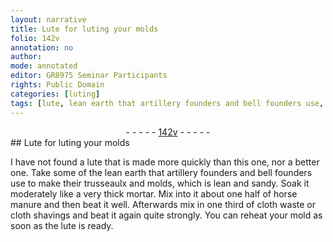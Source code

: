```yaml
---
layout: narrative
title: Lute for luting your molds
folio: 142v
annotation: no
author:
mode: annotated
editor: GR8975 Seminar Participants
rights: Public Domain
categories: [luting]
tags: [lute, lean earth that artillery founders and bell founders use, mortar, horse manure, cloth waste, cloth shavings]
---
```


 <div class="folio" align="center">- - - - - <a href="http://gallica.bnf.fr/ark:/12148/btv1b10500001g/f290.image" target="_blank">142v</a> - - - - - </div> 
##  Lute for luting your molds 

  <span class="activity"></span> 
I have not found a <span class="material">lute</span> that is made more quickly than this one, nor a better one. Take some of the <span class="material">lean earth that artillery founders and bell founders use</span> to make their trusseaulx and molds, which is lean and sandy. Soak it moderately like a very thick <span class="material">mortar</span>. Mix into it about one half of <span class="material">horse manure</span> and then beat it well. Afterwards mix in one third of <span class="material">cloth waste</span> or <span class="material">cloth shavings</span> and beat it again quite strongly. You can reheat your mold as soon as the <span class="material">lute</span> is ready. 
 